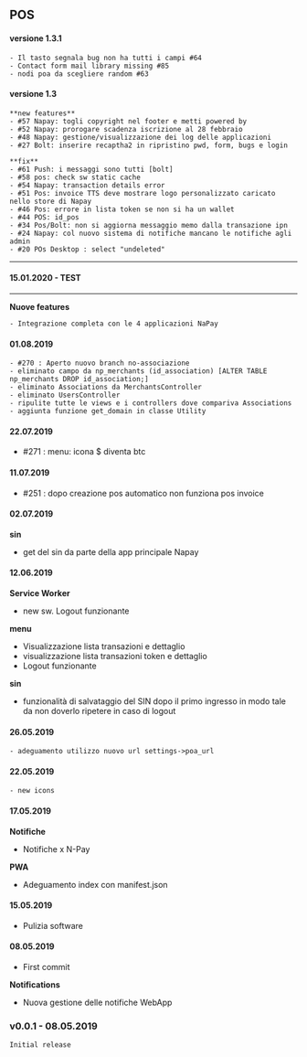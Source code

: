 ## POS

#### versione 1.3.1

    - Il tasto segnala bug non ha tutti i campi #64
    - Contact form mail library missing #85
    - nodi poa da scegliere random #63



#### versione 1.3

	**new features**
	- #57 Napay: togli copyright nel footer e metti powered by
	- #52 Napay: prorogare scadenza iscrizione al 28 febbraio
	- #48 Napay: gestione/visualizzazione dei log delle applicazioni
    - #27 Bolt: inserire recaptha2 in ripristino pwd, form, bugs e login

	**fix**
	- #61 Push: i messaggi sono tutti [bolt]
    - #58 pos: check sw static cache
    - #54 Napay: transaction details error
    - #51 Pos: invoice TTS deve mostrare logo personalizzato caricato nello store di Napay
    - #46 Pos: errore in lista token se non si ha un wallet
    - #44 POS: id_pos
    - #34 Pos/Bolt: non si aggiorna messaggio memo dalla transazione ipn
    - #24 Napay: col nuovo sistema di notifiche mancano le notifiche agli admin
    - #20 POs Desktop : select "undeleted"


------------------------------------------------
#### 15.01.2020 - TEST
------------------------------------------------
**Nuove features**

    - Integrazione completa con le 4 applicazioni NaPay


#### 01.08.2019
    - #270 : Aperto nuovo branch no-associazione
    - eliminato campo da np_merchants (id_association) [ALTER TABLE np_merchants DROP id_association;]
    - eliminato Associations da MerchantsController
    - eliminato UsersController
    - ripulite tutte le views e i controllers dove compariva Associations
    - aggiunta funzione get_domain in classe Utility

#### 22.07.2019
- #271 : menu: icona $ diventa btc

#### 11.07.2019
- #251 : dopo creazione pos automatico non funziona pos invoice

#### 02.07.2019
**sin**
- get del sin da parte della app principale Napay

#### 12.06.2019
**Service Worker**
- new sw. Logout funzionante

**menu**  
- Visualizzazione lista transazioni e dettaglio
- visualizzazione lista transazioni token e dettaglio
- Logout funzionante

**sin**
- funzionalità di salvataggio del SIN dopo il primo ingresso in modo tale da non doverlo ripetere in caso di logout

#### 26.05.2019
    - adeguamento utilizzo nuovo url settings->poa_url

#### 22.05.2019
    - new icons

#### 17.05.2019
**Notifiche**
- Notifiche x N-Pay

**PWA**
- Adeguamento index con manifest.json


#### 15.05.2019
- Pulizia software

#### 08.05.2019
- First commit

**Notifications**
- Nuova gestione delle notifiche WebApp


### v0.0.1 - 08.05.2019
    Initial release
